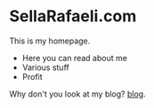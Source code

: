 SellaRafaeli.com
==============

This is my homepage.

  - Here you can read about me
  - Various stuff
  - Profit

Why don't you look at my blog? <a href="/blog">blog</a>.
